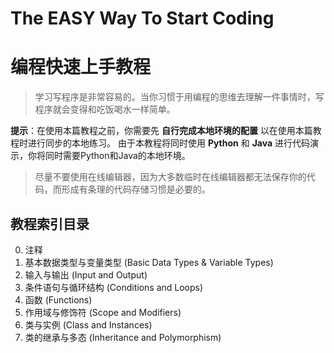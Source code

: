 # The EASY Way To Start Coding

# 编程快速上手教程

> 学习写程序是非常容易的。当你习惯于用编程的思维去理解一件事情时，写程序就会变得和吃饭喝水一样简单。

**提示**：在使用本篇教程之前，你需要先 **自行完成本地环境的配置** 以在使用本篇教程时进行同步的本地练习。
由于本教程将同时使用 **Python** 和 **Java** 进行代码演示，你将同时需要Python和Java的本地环境。

> 尽量不要使用在线编辑器，因为大多数临时在线编辑器都无法保存你的代码，而形成有条理的代码存储习惯是必要的。
## 教程索引目录
0. 注释
1. 基本数据类型与变量类型 (Basic Data Types & Variable Types)
2. 输入与输出 (Input and Output)
3. 条件语句与循环结构 (Conditions and Loops)
4. 函数 (Functions)
5. 作用域与修饰符 (Scope and Modifiers)
6. 类与实例 (Class and Instances)
7. 类的继承与多态 (Inheritance and Polymorphism)
